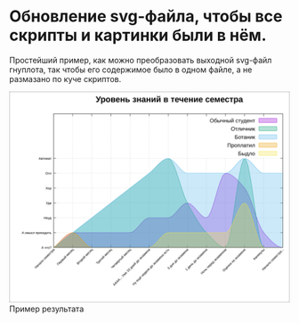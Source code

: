 # Обновление svg-файла, чтобы все скрипты и картинки были в нём.

Простейший пример, как можно преобразовать выходной svg-файл гнуплота, так чтобы его содержимое было в одном файле, а не размазано по куче скриптов.

![Alt text](./img/0001.svg "Пример результата")
Пример результата
